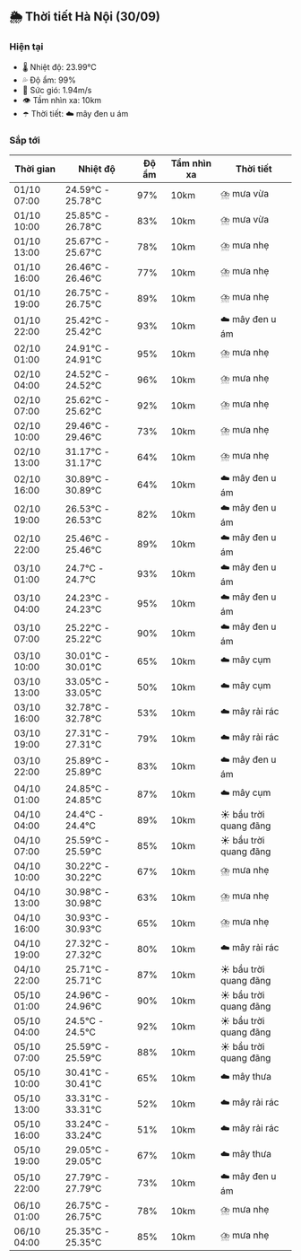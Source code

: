 ## 🌦️ Thời tiết Hà Nội (30/09)

### Hiện tại

- 🌡️ Nhiệt độ: 23.99℃
- 💦 Độ ẩm: 99%
- 💨 Sức gió: 1.94m/s
- 👁️ Tầm nhìn xa: 10km
- ☂️ Thời tiết: ☁️ mây đen u ám

### Sắp tới

| Thời gian | Nhiệt độ | Độ ẩm | Tầm nhìn xa | Thời tiết |
| --- | --- | --- | --- | --- |
| 01/10 07:00 | 24.59℃ - 25.78℃ | 97% | 10km | ⛈️ mưa vừa |
| 01/10 10:00 | 25.85℃ - 26.78℃ | 83% | 10km | ⛈️ mưa vừa |
| 01/10 13:00 | 25.67℃ - 25.67℃ | 78% | 10km | ⛈️ mưa nhẹ |
| 01/10 16:00 | 26.46℃ - 26.46℃ | 77% | 10km | ⛈️ mưa nhẹ |
| 01/10 19:00 | 26.75℃ - 26.75℃ | 89% | 10km | ⛈️ mưa nhẹ |
| 01/10 22:00 | 25.42℃ - 25.42℃ | 93% | 10km | ☁️ mây đen u ám |
| 02/10 01:00 | 24.91℃ - 24.91℃ | 95% | 10km | ⛈️ mưa nhẹ |
| 02/10 04:00 | 24.52℃ - 24.52℃ | 96% | 10km | ⛈️ mưa nhẹ |
| 02/10 07:00 | 25.62℃ - 25.62℃ | 92% | 10km | ⛈️ mưa nhẹ |
| 02/10 10:00 | 29.46℃ - 29.46℃ | 73% | 10km | ⛈️ mưa nhẹ |
| 02/10 13:00 | 31.17℃ - 31.17℃ | 64% | 10km | ⛈️ mưa nhẹ |
| 02/10 16:00 | 30.89℃ - 30.89℃ | 64% | 10km | ☁️ mây đen u ám |
| 02/10 19:00 | 26.53℃ - 26.53℃ | 82% | 10km | ☁️ mây đen u ám |
| 02/10 22:00 | 25.46℃ - 25.46℃ | 89% | 10km | ☁️ mây đen u ám |
| 03/10 01:00 | 24.7℃ - 24.7℃ | 93% | 10km | ☁️ mây đen u ám |
| 03/10 04:00 | 24.23℃ - 24.23℃ | 95% | 10km | ☁️ mây đen u ám |
| 03/10 07:00 | 25.22℃ - 25.22℃ | 90% | 10km | ☁️ mây đen u ám |
| 03/10 10:00 | 30.01℃ - 30.01℃ | 65% | 10km | ☁️ mây cụm |
| 03/10 13:00 | 33.05℃ - 33.05℃ | 50% | 10km | ☁️ mây cụm |
| 03/10 16:00 | 32.78℃ - 32.78℃ | 53% | 10km | ☁️ mây rải rác |
| 03/10 19:00 | 27.31℃ - 27.31℃ | 79% | 10km | ☁️ mây rải rác |
| 03/10 22:00 | 25.89℃ - 25.89℃ | 83% | 10km | ☁️ mây đen u ám |
| 04/10 01:00 | 24.85℃ - 24.85℃ | 87% | 10km | ☁️ mây cụm |
| 04/10 04:00 | 24.4℃ - 24.4℃ | 89% | 10km | ☀️ bầu trời quang đãng |
| 04/10 07:00 | 25.59℃ - 25.59℃ | 85% | 10km | ☀️ bầu trời quang đãng |
| 04/10 10:00 | 30.22℃ - 30.22℃ | 67% | 10km | ⛈️ mưa nhẹ |
| 04/10 13:00 | 30.98℃ - 30.98℃ | 63% | 10km | ⛈️ mưa nhẹ |
| 04/10 16:00 | 30.93℃ - 30.93℃ | 65% | 10km | ⛈️ mưa nhẹ |
| 04/10 19:00 | 27.32℃ - 27.32℃ | 80% | 10km | ☁️ mây rải rác |
| 04/10 22:00 | 25.71℃ - 25.71℃ | 87% | 10km | ☀️ bầu trời quang đãng |
| 05/10 01:00 | 24.96℃ - 24.96℃ | 90% | 10km | ☀️ bầu trời quang đãng |
| 05/10 04:00 | 24.5℃ - 24.5℃ | 92% | 10km | ☀️ bầu trời quang đãng |
| 05/10 07:00 | 25.59℃ - 25.59℃ | 88% | 10km | ☀️ bầu trời quang đãng |
| 05/10 10:00 | 30.41℃ - 30.41℃ | 65% | 10km | ☁️ mây thưa |
| 05/10 13:00 | 33.31℃ - 33.31℃ | 52% | 10km | ☁️ mây rải rác |
| 05/10 16:00 | 33.24℃ - 33.24℃ | 51% | 10km | ☁️ mây rải rác |
| 05/10 19:00 | 29.05℃ - 29.05℃ | 67% | 10km | ☁️ mây thưa |
| 05/10 22:00 | 27.79℃ - 27.79℃ | 73% | 10km | ☁️ mây đen u ám |
| 06/10 01:00 | 26.75℃ - 26.75℃ | 78% | 10km | ⛈️ mưa nhẹ |
| 06/10 04:00 | 25.35℃ - 25.35℃ | 85% | 10km | ⛈️ mưa nhẹ |
